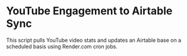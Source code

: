 # YouTube Engagement to Airtable Sync

This script pulls YouTube video stats and updates an Airtable base on a scheduled basis using Render.com cron jobs.